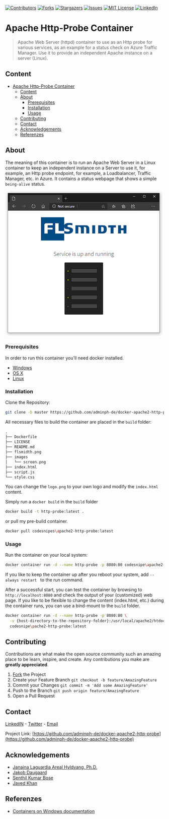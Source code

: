 <!--
*** To avoid retyping too much info. Do a search and replace for the following:
*** adminph-de, docker-apache2-http-probe, N00ky2010, patrick.hayo@flsmidth.com
-->

[![Contributors][contributors-shield]][contributors-url]
[![Forks][forks-shield]][forks-url]
[![Stargazers][stars-shield]][stars-url]
[![Issues][issues-shield]][issues-url]
[![MIT License][license-shield]][license-url]
[![LinkedIn][linkedin-shield]][linkedin-url] 

# Apache Http-Probe Container

> Apache Web Server (httpd) container to use as an Http probe for various services, as an example for a status check on Azure Traffic Manager. Use it to provide an independent Apache instance on a server (Linux).

<!-- CONTENT -->
## Content

- [Apache Http-Probe Container](#apache-http-probe-container)
  - [Content](#content)
  - [About](#about)
    - [Prerequisites](#prerequisites)
    - [Installation](#installation)
    - [Usage](#usage)
  - [Contributing](#contributing)
  - [Contact](#contact)
  - [Acknowledgements](#acknowledgements)
  - [Referenzes](#referenzes)


<!-- ABOUT THE PROJECT  -->
## About

The meaning of this container is to run an Apache Web Server in a Linux container to keep an independent instance on a Server to use it, for example, an Http probe endpoint, for example, a Loadbalancer, Traffic Manager, etc. in Azure. It contains a status webpage that shows a simple ``being-alive`` status.

![screenshot]


<!-- PREREQUISITES  -->
### Prerequisites

In order to run this container you'll need docker installed.

* [Windows](https://docs.docker.com/windows/started)
* [OS X](https://docs.docker.com/mac/started/)
* [Linux](https://docs.docker.com/linux/started/)

<!-- INSTALLATION  -->
### Installation

Clone the Repository:
```bash
git clone -b master https://github.com/adminph-de/docker-apache2-http-probe.git 
```

All necessary files to build the container are placed in the ```build``` folder:
```
.
├── Dockerfile
├── LICENSE
├── README.md
├── flsmidth.png
├── images
│   └── screen.png
├── index.html
├── script.js
└── style.css
```

You can change the ``logo.png`` to your own logo and modify the ``index.html`` content.

Simply run a ``docker build`` in the ``build`` folder
```bash
docker build -t http-probe:latest .
```

or pull my pre-build container.
```bash
docker pull codesnipes\apache2-http-probe:latest
```

<!-- USAGE  -->
### Usage

Run the container on your local system:
```bash
docker container run -d --name http-probe -p 8080:80 codesnipe\apache2-http-probe:latest
```

If you like to keep the container up after you reboot your system, add ``--always restart `` to the run command.

After a successful start, you can test the container by browsing to ``http://localhost:8080`` and check
the output of your (customized) web page. If you like to be flexible to change the content (index.html, etc.)
during the container runs, you can use a bind-mount to the ``build`` folder.

```bash
docker container run -d --name http-probe -p 8080:80 \
  -v {host-directory-to-the-repository-folder}:/usr/local/apache2/htdocs \
  codesnipe\pache2-http-probe:latest
```


<!-- CONTRIBUTING  -->
## Contributing

Contributions are what make the open source community such an amazing place to be learn, inspire, and create. 
Any contributions you make are **greatly appreciated**.

1. [Fork](https://docs.github.com/en/enterprise/2.13/user/articles/fork-a-repo) the Project
2. Create your Feature Branch `git checkout -b feature/AmazingFeature`
3. Commit your Changes `git commit -m 'Add some AmazingFeature'`
4. Push to the Branch `git push origin feature/AmazingFeature`
5. Open a Pull Request


<!-- CONTACT -->
## Contact

[LinkedIN](https://www.linkedin.com/in/patrickhayo/?locale=en_US) - [Twitter](https://twitter.com/N00ky2010) - [Email](patrick.hayo@flsmidth.com)

Project Link: [https://github.com/adminph-de/docker-apache2-http-probe](https://github.com/adminph-de/docker-apache2-http-probe)


<!-- ACKNOWLAGEMENTS -->
## Acknowledgements

* [Janaina Laguardia Areal Hyldvang, Ph.D.](https://www.linkedin.com/in/janainahyldvang/)
* [Jakob Daugaard](https://www.linkedin.com/in/jakobdaugaard/?locale=en_US)
* [Senthil Kumar Bose](https://www.linkedin.com/in/senthil-kumar-bose-6900582/)
* [Javed Khan](https://www.linkedin.com/in/javed-khan-674863164/)


<!-- REFERENZES -->
## Referenzes

* [Containers on Windows documentation](https://docs.microsoft.com/en-us/virtualization/windowscontainers/)


<!-- MARKDOWN LINKS & IMAGES -->
<!-- https://www.markdownguide.org/basic-syntax/#reference-style-links -->
[bug-report]: https://github.com/adminph-de/docker-apache2-http-probe/issues
[Request Feature]:https://github.com/adminph-de/docker-apache2-http-probe/issues
[contributors-shield]: https://img.shields.io/github/contributors/adminph-de/docker-apache2-http-probe.svg?style=flat-square
[contributors-url]: https://github.com/adminph-de/docker-apache2-http-probe/graphs/contributors
[forks-shield]: https://img.shields.io/github/forks/adminph-de/docker-apache2-http-probe.svg?style=flat-square
[forks-url]: https://github.com/adminph-de/docker-apache2-http-probe/network/members
[stars-shield]: https://img.shields.io/github/stars/adminph-de/docker-apache2-http-probe?style=flat-square
[stars-url]: https://github.com/adminph-de/docker-apache2-http-probe/stargazers
[issues-shield]: https://img.shields.io/github/issues/adminph-de/docker-apache2-http-probe.svg?style=flat-square
[issues-url]: https://github.com/adminph-de/docker-apache2-http-probe/issues
[license-shield]: https://img.shields.io/github/license/adminph-de/docker-apache2-http-probe.svg?style=flat-square
[license-url]: https://github.com/adminph-de/docker-apache2-http-probe/blob/master/LICENSE
[linkedin-shield]: https://img.shields.io/badge/-LinkedIn-black.svg?style=flat-square&logo=linkedin&colorB=555
[linkedin-url]: https://www.linkedin.com/in/patrickhayo/?locale=en_US
[screenshot]: https://github.com/adminph-de/docker-apache2-http-probe/blob/74903e1d3da8910cb6d05497f9e3b6dd8ae29593/images/screen.png
